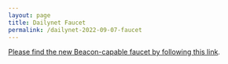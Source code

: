 ```yaml
---
layout: page
title: Dailynet Faucet
permalink: /dailynet-2022-09-07-faucet
---
```


[Please find the new Beacon-capable faucet by following this link](https://faucet.dailynet-2022-09-07.teztnets.xyz).
